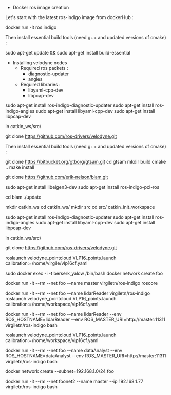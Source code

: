 * Docker ros image creation

Let's start with the latest ros-indigo image from dockerHub :

  docker run -it ros:indigo

Then install essential build tools (need g++ and updated versions of cmake) :

  sudo apt-get update && sudo apt-get install build-essential

* Installing velodyne nodes
  * Required ros packets :
      * diagnostic-updater
      * angles
  * Required libraries :
      * libyaml-cpp-dev
      * libpcap-dev
      
sudo apt-get install ros-indigo-diagnostic-updater
sudo apt-get install ros-indigo-angles
sudo apt-get install libyaml-cpp-dev
sudo apt-get install libpcap-dev

in catkin_ws/src/

git clone https://github.com/ros-drivers/velodyne.git

Then install essential build tools (need g++ and updated versions of cmake) :

git clone https://bitbucket.org/gtborg/gtsam.git
cd gtsam
mkdir build
cmake ..
make install

git clone https://github.com/erik-nelson/blam.git

sudo apt-get install libeigen3-dev
sudo apt-get install ros-indigo-pcl-ros

cd blam
./update

mkdir catkin_ws
cd catkin_ws/
mkdir src
cd src/
catkin_init_workspace

sudo apt-get install ros-indigo-diagnostic-updater
sudo apt-get install ros-indigo-angles
sudo apt-get install libyaml-cpp-dev
sudo apt-get install libpcap-dev

in catkin_ws/src/

git clone https://github.com/ros-drivers/velodyne.git

roslaunch velodyne_pointcloud VLP16_points.launch calibration:=/home/virgile/vlp16cf.yaml

sudo docker exec -i -t berserk_yalow /bin/bash
docker network create foo

docker run -it --rm --net foo --name master virgiletn/ros-indigo roscore

docker run -it --rm --net foo --name lidarReader virgiletn/ros-indigo roslaunch velodyne_pointcloud VLP16_points.launch calibration:=/home/workspace/vlp16cf.yaml

docker run -it --rm --net foo --name lidarReader --env ROS_HOSTNAME=lidarReader --env ROS_MASTER_URI=http://master:11311 virgiletn/ros-indigo bash

roslaunch velodyne_pointcloud VLP16_points.launch calibration:=/home/workspace/vlp16cf.yaml

docker run -it --rm --net foo --name dataAnalyst --env ROS_HOSTNAME=dataAnalyst --env ROS_MASTER_URI=http://master:11311 virgiletn/ros-indigo bash

docker network create --subnet=192.168.1.0/24 foo

docker run -it --rm --net foonet2 --name master --ip 192.168.1.77 virgiletn/ros-indigo bash
